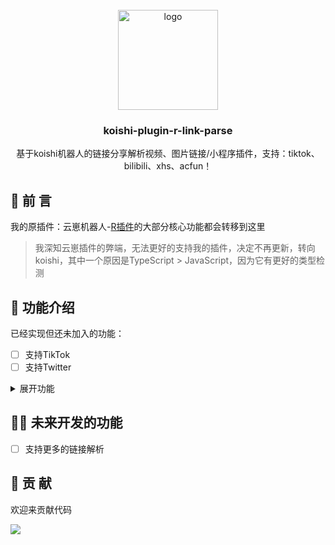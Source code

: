 <!-- PROJECT LOGO -->
<br />
<div align="center">
  <a href="https://github.com/initialencounter/mykoishi">
    <a href="https://koishi.chat/" target="_blank">
    <img width="160" src="https://koishi.chat/logo.png" alt="logo">
  </a>
  </a>

<h3 align="center">koishi-plugin-r-link-parse</h3>

  <p align="center">
    基于koishi机器人的链接分享解析视频、图片链接/小程序插件，支持：tiktok、bilibili、xhs、acfun！
  </p>
</div>


## 📖 前 言
我的原插件：云崽机器人-[R插件](https://gitee.com/kyrzy0416/rconsole-plugin)的大部分核心功能都会转移到这里
> 我深知云崽插件的弊端，无法更好的支持我的插件，决定不再更新，转向koishi，其中一个原因是TypeScript > JavaScript，因为它有更好的类型检测

## 👏 功能介绍

已经实现但还未加入的功能：
- [ ] 支持TikTok
- [ ] 支持Twitter

<details>
  <summary>展开功能</summary>
  <summary>
    <img src="https://github.com/zhiyu1998/nonebot-plugin-resolver/blob/master/img/example.png" alt="图片描述" width="100%" height="100%">
  </summary>
  <summary>
    <img src="https://github.com/zhiyu1998/nonebot-plugin-resolver/raw/master/img/example4.png" alt="图片描述" width="100%" height="100%">
  </summary>
  <summary>
    <img src="https://github.com/zhiyu1998/nonebot-plugin-resolver/blob/master/img/example2.png" alt="图片描述" width="100%" height="100%">
  </summary>
  <summary>
    <img src="https://github.com/zhiyu1998/nonebot-plugin-resolver/blob/master/img/example3.png" alt="图片描述" width="100%" height="100%">
  </summary>
  <summary>
    <img src="https://github.com/zhiyu1998/nonebot-plugin-resolver/blob/master/img/example5.png" alt="图片描述" width="100%" height="100%">
  </summary>
</details>

## 🦸‍♀️ 未来开发的功能
- [ ] 支持更多的链接解析

## 🌸 贡 献
欢迎来贡献代码

<a href="https://github.com/zhiyu1998/koishi-plugin-r-link-parse/graphs/contributors">
<img src="https://contrib.rocks/image?repo=zhiyu1998/koishi-plugin-r-link-parse&max=1000" />
</a>
